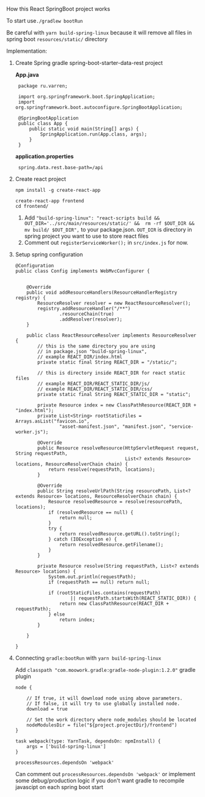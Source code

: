 How this React SpringBoot project works


To start use`./gradlew bootRun`

Be careful with `yarn build-spring-linux` because it will remove all files in spring boot `resources/static/` directory



Implementation:
 
 1. Create Spring gradle spring-boot-starter-data-rest project
 
     **App.java** 
     
         package ru.varren;
         
         import org.springframework.boot.SpringApplication;
         import org.springframework.boot.autoconfigure.SpringBootApplication;
         
         @SpringBootApplication
         public class App {
             public static void main(String[] args) {
                 SpringApplication.run(App.class, args);
             }
         }
     
     **application.properties**
     
         spring.data.rest.base-path=/api
         
 2. Create react project
 
        npm install -g create-react-app
         
        create-react-app frontend
        cd frontend/
    1. Add `"build-spring-linux": "react-scripts build && OUT_DIR='../src/main/resources/static/' &&  rm -rf $OUT_DIR &&  mv build/ $OUT_DIR",`
    to your package.json. 
       `OUT_DIR` is directory in spring project you want to use to store react files
    2. Comment out `registerServiceWorker();` in `src/index.js` for now.
    
 3. Setup spring configuration
  
        @Configuration
        public class Config implements WebMvcConfigurer {
        
        
            @Override
            public void addResourceHandlers(ResourceHandlerRegistry registry) {
                ResourceResolver resolver = new ReactResourceResolver();
                registry.addResourceHandler("/**")
                        .resourceChain(true)
                        .addResolver(resolver);
            }
        
            public class ReactResourceResolver implements ResourceResolver {
                // this is the same directory you are using 
                // in package.json "build-spring-linux",
                // example REACT_DIR/index.html
                private static final String REACT_DIR = "/static/";
        
                // this is directory inside REACT_DIR for react static files
                // example REACT_DIR/REACT_STATIC_DIR/js/
                // example REACT_DIR/REACT_STATIC_DIR/css/
                private static final String REACT_STATIC_DIR = "static";
        
                private Resource index = new ClassPathResource(REACT_DIR + "index.html");
                private List<String> rootStaticFiles = Arrays.asList("favicon.io",
                        "asset-manifest.json", "manifest.json", "service-worker.js");
        
                @Override
                public Resource resolveResource(HttpServletRequest request, String requestPath,
                                                List<? extends Resource> locations, ResourceResolverChain chain) {
                    return resolve(requestPath, locations);
                }
        
                @Override
                public String resolveUrlPath(String resourcePath, List<? extends Resource> locations, ResourceResolverChain chain) {
                    Resource resolvedResource = resolve(resourcePath, locations);
                    if (resolvedResource == null) {
                        return null;
                    }
                    try {
                        return resolvedResource.getURL().toString();
                    } catch (IOException e) {
                        return resolvedResource.getFilename();
                    }
                }
        
                private Resource resolve(String requestPath, List<? extends Resource> locations) {
                    System.out.println(requestPath);
                    if (requestPath == null) return null;
        
                    if (rootStaticFiles.contains(requestPath)
                            || requestPath.startsWith(REACT_STATIC_DIR)) {
                        return new ClassPathResource(REACT_DIR + requestPath);
                    } else
                        return index;
                }
        
            }
        
        }

   4. Connecting `gradle:bootRun` with `yarn build-spring-linux`
        
        Add  `classpath "com.moowork.gradle:gradle-node-plugin:1.2.0"` gradle plugin

          node {
            
              // If true, it will download node using above parameters.
              // If false, it will try to use globally installed node.
              download = true
            
              // Set the work directory where node_modules should be located
              nodeModulesDir = file("${project.projectDir}/frontend")
          }
            
          task webpack(type: YarnTask, dependsOn: npmInstall) {
              args = ['build-spring-linux']
          }
          
          processResources.dependsOn 'webpack'
      Can comment out  `processResources.dependsOn 'webpack'` or implement some debug/production logic if you don't want gradle to recompile javascipt on each spring boot start